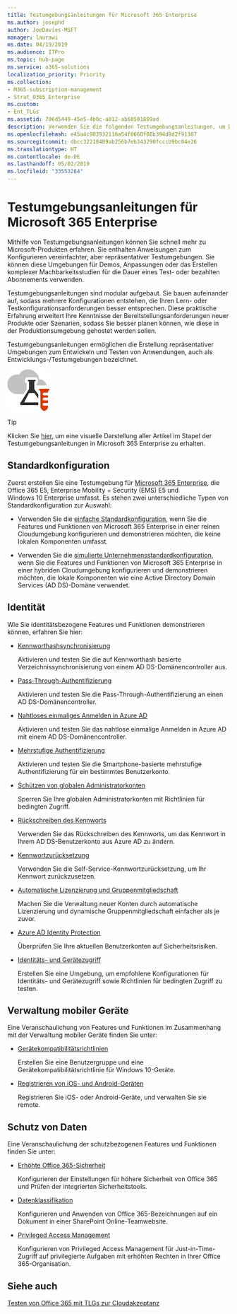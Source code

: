```yaml
---
title: Testumgebungsanleitungen für Microsoft 365 Enterprise
ms.author: josephd
author: JoeDavies-MSFT
manager: laurawi
ms.date: 04/19/2019
ms.audience: ITPro
ms.topic: hub-page
ms.service: o365-solutions
localization_priority: Priority
ms.collection:
- M365-subscription-management
- Strat_O365_Enterprise
ms.custom:
- Ent_TLGs
ms.assetid: 706d5449-45e5-4b0c-a012-ab60501899ad
description: Verwenden Sie die folgenden Testumgebungsanleitungen, um Demos, Machbarkeitsstudien oder Entwicklungs-/Testumgebungen für Microsoft 365 Enterprise einzurichten.
ms.openlocfilehash: e45a4c903932116a54f0660f08b394d8d2f91307
ms.sourcegitcommit: dbcc32218489ab256b7eb343290fcccb9bc04e36
ms.translationtype: HT
ms.contentlocale: de-DE
ms.lasthandoff: 05/02/2019
ms.locfileid: "33553284"
---
```

# <a name="microsoft-365-enterprise-test-lab-guides"></a>Testumgebungsanleitungen für Microsoft 365 Enterprise

Mithilfe von Testumgebungsanleitungen können Sie schnell mehr zu Microsoft-Produkten erfahren. Sie enthalten Anweisungen zum Konfigurieren vereinfachter, aber repräsentativer Testumgebungen. Sie können diese Umgebungen für Demos, Anpassungen oder das Erstellen komplexer Machbarkeitsstudien für die Dauer eines Test- oder bezahlten Abonnements verwenden. 

Testumgebungsanleitungen sind modular aufgebaut. Sie bauen aufeinander auf, sodass mehrere Konfigurationen entstehen, die Ihren Lern- oder Testkonfigurationsanforderungen besser entsprechen. Diese praktische Erfahrung erweitert Ihre Kenntnisse der Bereitstellungsanforderungen neuer Produkte oder Szenarien, sodass Sie besser planen können, wie diese in der Produktionsumgebung gehostet werden sollen.

Testumgebungsanleitungen ermöglichen die Erstellung repräsentativer Umgebungen zum Entwickeln und Testen von Anwendungen, auch als Entwicklungs-/Testumgebungen bezeichnet.
  
![Testumgebungsanleitungen für die Microsoft-Cloud](media/m365-enterprise-test-lab-guides/cloud-tlg-icon.png)

> [!TIP]
> Klicken Sie [hier](https://aka.ms/m365etlgstack), um eine visuelle Darstellung aller Artikel im Stapel der Testumgebungsanleitungen in Microsoft 365 Enterprise zu erhalten.
  
## <a name="base-configuration"></a>Standardkonfiguration

Zuerst erstellen Sie eine Testumgebung für [Microsoft 365 Enterprise](https://docs.microsoft.com/microsoft-365-enterprise/), die Office 365 E5, Enterprise Mobility + Security (EMS) E5 und Windows 10 Enterprise umfasst. Es stehen zwei unterschiedliche Typen von Standardkonfiguration zur Auswahl:

- Verwenden Sie die [einfache Standardkonfiguration](lightweight-base-configuration-microsoft-365-enterprise.md), wenn Sie die Features und Funktionen von Microsoft 365 Enterprise in einer reinen Cloudumgebung konfigurieren und demonstrieren möchten, die keine lokalen Komponenten umfasst.

- Verwenden Sie die [simulierte Unternehmensstandardkonfiguration](simulated-ent-base-configuration-microsoft-365-enterprise.md), wenn Sie die Features und Funktionen von Microsoft 365 Enterprise in einer hybriden Cloudumgebung konfigurieren und demonstrieren möchten, die lokale Komponenten wie eine Active Directory Domain Services (AD DS)-Domäne verwendet.
    
## <a name="identity"></a>Identität

Wie Sie identitätsbezogene Features und Funktionen demonstrieren können, erfahren Sie hier:

- [Kennworthashsynchronisierung](password-hash-sync-m365-ent-test-environment.md)
  
   Aktivieren und testen Sie die auf Kennworthash basierte Verzeichnissynchronisierung von einem AD DS-Domänencontroller aus.

- [Pass-Through-Authentifizierung](pass-through-auth-m365-ent-test-environment.md)
  
   Aktivieren und testen Sie die Pass-Through-Authentifizierung an einen AD DS-Domänencontroller.

- [Nahtloses einmaliges Anmelden in Azure AD](single-sign-on-m365-ent-test-environment.md)
  
   Aktivieren und testen Sie das nahtlose einmalige Anmelden in Azure AD mit einem AD DS-Domänencontroller.

- [Mehrstufige Authentifizierung](multi-factor-authentication-microsoft-365-test-environment.md)
  
   Aktivieren und testen Sie die Smartphone-basierte mehrstufige Authentifizierung für ein bestimmtes Benutzerkonto.

- [Schützen von globalen Administratorkonten](protect-global-administrator-accounts-microsoft-365-test-environment.md)
 
   Sperren Sie Ihre globalen Administratorkonten mit Richtlinien für bedingten Zugriff.

- [Rückschreiben des Kennworts](password-writeback-m365-ent-test-environment.md)

   Verwenden Sie das Rückschreiben des Kennworts, um das Kennwort in Ihrem AD DS-Benutzerkonto aus Azure AD zu ändern.

- [Kennwortzurücksetzung](password-reset-m365-ent-test-environment.md)

   Verwenden Sie die Self-Service-Kennwortzurücksetzung, um Ihr Kennwort zurückzusetzen.

- [Automatische Lizenzierung und Gruppenmitgliedschaft](automate-licenses-group-membership-microsoft-365-test-environment.md)

   Machen Sie die Verwaltung neuer Konten durch automatische Lizenzierung und dynamische Gruppenmitgliedschaft einfacher als je zuvor.

- [Azure AD Identity Protection](azure-ad-identity-protection-microsoft-365-test-environment.md)

   Überprüfen Sie Ihre aktuellen Benutzerkonten auf Sicherheitsrisiken.

- [Identitäts- und Gerätezugriff](identity-device-access-m365-test-environment.md)

   Erstellen Sie eine Umgebung, um empfohlene Konfigurationen für Identitäts- und Gerätezugriff sowie Richtlinien für bedingten Zugriff zu testen.


## <a name="mobile-device-management"></a>Verwaltung mobiler Geräte

Eine Veranschaulichung von Features und Funktionen im Zusammenhang mit der Verwaltung mobiler Geräte finden Sie unter:

- [Gerätekompatibilitätsrichtlinien](mam-policies-for-your-microsoft-365-enterprise-dev-test-environment.md)
    
   Erstellen Sie eine Benutzergruppe und eine Gerätekompatibilitätsrichtlinie für Windows 10-Geräte.
    
- [Registrieren von iOS- und Android-Geräten](enroll-ios-and-android-devices-in-your-microsoft-enterprise-365-dev-test-environ.md)
   
   Registrieren Sie iOS- oder Android-Geräte, und verwalten Sie sie remote.


## <a name="information-protection"></a>Schutz von Daten

Eine Veranschaulichung der schutzbezogenen Features und Funktionen finden Sie unter:

- [Erhöhte Office 365-Sicherheit](increased-o365-security-microsoft-365-enterprise-dev-test-environment.md)
    
   Konfigurieren der Einstellungen für höhere Sicherheit von Office 365 und Prüfen der integrierten Sicherheitstools.
  
- [Datenklassifikation](data-classification-microsoft-365-enterprise-dev-test-environment.md)
    
   Konfigurieren und Anwenden von Office 365-Bezeichnungen auf ein Dokument in einer SharePoint Online-Teamwebsite.
    
- [Privileged Access Management](privileged-access-microsoft-365-enterprise-dev-test-environment.md)
    
   Konfigurieren von Privileged Access Management für Just-in-Time-Zugriff auf privilegierte Aufgaben mit erhöhten Rechten in Ihrer Office 365-Organisation.

## <a name="see-also"></a>Siehe auch

[Testen von Office 365 mit TLGs zur Cloudakzeptanz](https://docs.microsoft.com/office365/enterprise/cloud-adoption-test-lab-guides-tlgs)
